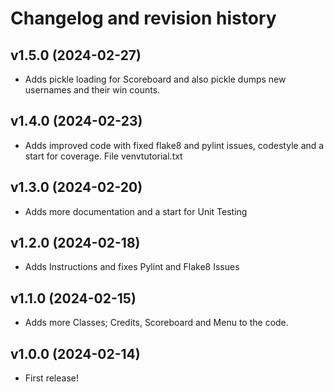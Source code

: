 Changelog and revision history
========================

v1.5.0 (2024-02-27)
------------------------

* Adds pickle loading for Scoreboard and also pickle dumps new usernames and their win counts.




v1.4.0 (2024-02-23)
------------------------

* Adds improved code with fixed flake8 and pylint issues, codestyle and a start for coverage. File venvtutorial.txt




v1.3.0 (2024-02-20)
------------------------

* Adds more documentation and a start for Unit Testing




v1.2.0 (2024-02-18)
------------------------

* Adds Instructions and fixes Pylint and Flake8 Issues




v1.1.0 (2024-02-15)
------------------------

* Adds more Classes; Credits, Scoreboard and Menu to the code.




v1.0.0 (2024-02-14)
------------------------

* First release!



